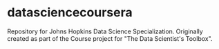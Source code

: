 datasciencecoursera
===================

Repository for Johns Hopkins Data Science Specialization.  Originally created as part of the Course project for "The Data
Scientist's Toolbox".
